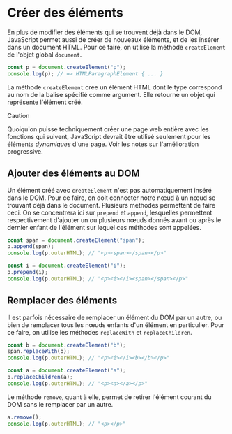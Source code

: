 # Créer des éléments

En plus de modifier des éléments qui se trouvent déjà dans le DOM,
JavaScript permet aussi de créer de nouveaux éléments, et de les insérer
dans un document HTML. Pour ce faire, on utilise la méthode
`createElement` de l'objet global `document`.

```ts
const p = document.createElement("p");
console.log(p); // => HTMLParagraphElement { ... }
```

La méthode `createElement` crée un élément HTML dont le type correspond
au nom de la balise spécifié comme argument. Elle retourne un objet qui
représente l'élément créé.

> [!CAUTION]
> Quoiqu'on puisse techniquement créer une page web entière avec les
> fonctions qui suivent, JavaScript devrait être utilisé seulement pour
> les éléments *dynamiques* d'une page. Voir les notes sur
> l'amélioration progressive.

## Ajouter des éléments au DOM

Un élément créé avec `createElement` n'est pas automatiquement inséré
dans le DOM. Pour ce faire, on doit connecter notre nœud à un nœud se
trouvant déjà dans le document. Plusieurs méthodes permettent de faire
ceci. On se concentrera ici sur `prepend` et `append`, lesquelles
permettent respectivement d'ajouter un ou plusieurs nœuds donnés avant
ou après le dernier enfant de l'élément sur lequel ces méthodes sont
appelées.

```ts
const span = document.createElement("span");
p.append(span);
console.log(p.outerHTML); // "<p><span></span></p>"

const i = document.createElement("i");
p.prepend(i);
console.log(p.outerHTML); // "<p><i></i><span></span></p>"
```

## Remplacer des éléments

Il est parfois nécessaire de remplacer un élément du DOM par un autre,
ou bien de remplacer tous les nœuds enfants d'un élément en particulier.
Pour ce faire, on utilise les méthodes `replaceWith` et
`replaceChildren`.

```ts
const b = document.createElement("b");
span.replaceWith(b);
console.log(p.outerHTML); // "<p><i></i><b></b></p>"

const a = document.createElement("a");
p.replaceChildren(a);
console.log(p.outerHTML); // "<p><a></a></p>"
```

Le méthode `remove`, quant à elle, permet de retirer l'élément courant
du DOM sans le remplacer par un autre.

```ts
a.remove();
console.log(p.outerHTML); // "<p></p>"
```
